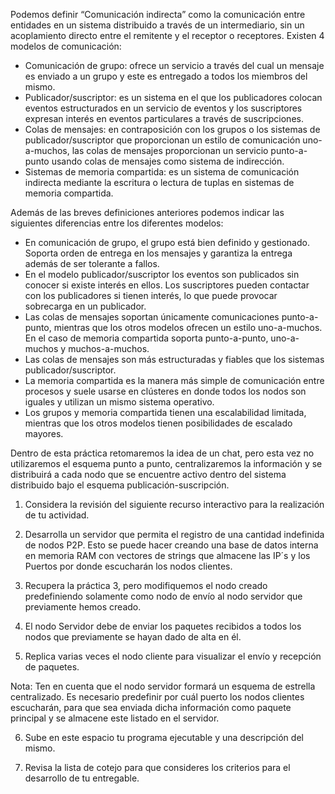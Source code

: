 Podemos definir “Comunicación indirecta” como la comunicación entre entidades en un sistema distribuido a través de un intermediario, sin un acoplamiento directo entre el remitente y el receptor o receptores. Existen 4 modelos de comunicación:

- Comunicación de grupo: ofrece un servicio a través del cual un mensaje es enviado a un grupo y este es entregado a todos los miembros del mismo.
- Publicador/suscriptor: es un sistema en el que los publicadores colocan eventos estructurados en un servicio de eventos y los suscriptores expresan interés en eventos particulares a través de suscripciones.
- Colas de mensajes: en contraposición con los grupos o los sistemas de publicador/suscriptor que proporcionan un estilo de comunicación uno-a-muchos, las colas de mensajes proporcionan un servicio punto-a-punto usando colas de mensajes como sistema de indirección.
- Sistemas de memoria compartida: es un sistema de comunicación indirecta mediante la escritura o lectura de tuplas en sistemas de memoria compartida.

Además de las breves definiciones anteriores podemos indicar las siguientes diferencias entre los diferentes modelos:

- En comunicación de grupo, el grupo está bien definido y gestionado. Soporta orden de entrega en los mensajes y garantiza la entrega además de ser tolerante a fallos.
- En el modelo publicador/suscriptor los eventos son publicados sin conocer si existe interés en ellos. Los suscriptores pueden contactar con los publicadores si tienen interés, lo que puede provocar sobrecarga en un publicador.
- Las colas de mensajes soportan únicamente comunicaciones punto-a-punto, mientras que los otros modelos ofrecen un estilo uno-a-muchos. En el caso de memoria compartida soporta punto-a-punto, uno-a-muchos y muchos-a-muchos.
- Las colas de mensajes son más estructuradas y fiables que los sistemas publicador/suscriptor.
- La memoria compartida es la manera más simple de comunicación entre procesos y suele usarse en clústeres en donde todos los nodos son iguales y utilizan un mismo sistema operativo.
- Los grupos y memoria compartida tienen una escalabilidad limitada, mientras que los otros modelos tienen posibilidades de escalado mayores.

Dentro de esta práctica retomaremos la idea de un chat, pero esta vez no utilizaremos el esquema punto a punto, centralizaremos la información y se distribuirá a cada nodo que se encuentre activo dentro del sistema distribuido bajo el esquema publicación-suscripción.

1. Considera la revisión del siguiente recurso interactivo para la realización de tu actividad.

2. Desarrolla un servidor que permita el registro de una cantidad indefinida de nodos P2P. Esto se puede hacer creando una base de datos interna en memoria RAM con vectores de strings que almacene las IP´s y los Puertos por donde escucharán los nodos clientes.

3. Recupera la práctica 3, pero modifiquemos el nodo creado predefiniendo solamente como nodo de envío al nodo servidor que previamente hemos creado.

4. El nodo Servidor debe de enviar los paquetes recibidos a todos los nodos que previamente se hayan dado de alta en él.

5. Replica varias veces el nodo cliente para visualizar el envío y recepción de paquetes. 

Nota: Ten en cuenta que el nodo servidor formará un esquema de estrella centralizado. Es necesario predefinir por cuál puerto los nodos clientes escucharán, para que sea enviada dicha información como paquete principal y se almacene este listado en el servidor. 

6. Sube en este espacio tu programa ejecutable y una descripción del mismo.

7. Revisa la lista de cotejo para que consideres los criterios para el desarrollo de tu entregable.